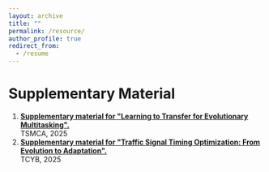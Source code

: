 ```yaml
---
layout: archive
title: ""
permalink: /resource/
author_profile: true
redirect_from:
  - /resume
---
```



Supplementary Material
======
1. [**Supplementary material for "Learning to Transfer for Evolutionary Multitasking".**](https://wushenghao8404.github.io/files/L2T-supplement.pdf) <br> TSMCA, 2025
2. [**Supplementary material for "Traffic Signal Timing Optimization: From Evolution to Adaptation".**](https://wushenghao8404.github.io/files/LMM-supplement.pdf) <br> TCYB, 2025


